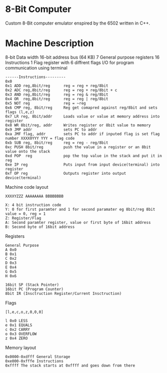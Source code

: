 # 8-Bit Computer
Custom 8-Bit computer emulator enspired by the 6502 written in C++.

# Machine Description

8-bit Data width
16-bit address bus (64 KB)
7 General purpose registers
16 Instructions
1 Flag register with 6 diffrent flags
I/O for program communication using terminal









```
------Instructions---------
0x0 
0x1 ADD reg,8bit/reg      reg = reg + reg/8bit
0x2 ADC reg,8bit/reg      reg = reg + reg/8bit + c
0x3 AND reg,8bit/reg      reg = reg & reg/8bit
0x4 OR  reg,8bit/reg      reg = reg | reg/8bit
0x5 NOT reg               reg = ~reg
0x6 CMP reg, 8bit/reg     Reg get comapred against reg/8bit and sets flags (l,e,z)
0x7 LR reg, 8bit/addr     Loads value or value at memory address into register
0x8 WR 8bit/reg, addr     Writes register or 8bit value to memory
0x9 JMP addr              sets PC to addr
0xa JMF flag, addr        sets PC to addr if inputed flag is set flag number XXXX0YYY YYY = flag code
0xb SUB reg, 8bit/reg     reg = reg - reg/8bit
0xc PUSH 8bit/reg         push the value in a register or an 8bit value onto the stack
0xd POP  reg              pop the top value in the stack and put it in reg
0xe IP reg                Puts input from input device(terminal) into register
0xf OP reg                Outputs register into output device(terminal)

```

Machine code layout

```
XXXXYZZZ AAAAAAAA BBBBBBBB

X: 4 bit instruction code
Y: 0 for first paramter and 1 for second paramater eg 8bit/reg 8bit value = 0, reg = 1
Z: Register/Flag
A: Second paramter register, value or first byte of 16bit address
B: Second byte of 16bit address
```

Registers
```
General Purpose
A 0x0
B 0x1
C 0x2
D 0x3
E 0x4
G 0x5
H 0x6

16bit SP (Stack Pointer)
16bit PC (Program Counter)
8bit IR (Insctruction Register/Current Insctruction)

```
Flags
```
[l,e,c,o,z,0,0,0]

l 0x0 LESS
e 0x1 EQUALS
c 0x2 CARRY
o 0x3 OVERFLOW
z 0x4 ZERO
```


Memory layout

```
0x0000-0xdfff General Storage
0xe000-0xfffe Instructions
0xffff The stack starts at 0xffff and goes down from there
```

